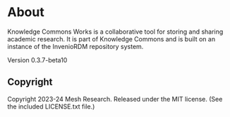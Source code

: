 # About

Knowledge Commons Works is a collaborative tool for storing and sharing academic research. It is part of Knowledge Commons and is built on an instance of the InvenioRDM repository system.

Version 0.3.7-beta10

## Copyright

Copyright 2023-24 Mesh Research. Released under the MIT license. (See the included LICENSE.txt file.)
